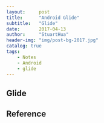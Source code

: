 ```yaml
---
layout:     post
title:      "Android Glide"
subtitle:   "Glide"
date:       2017-04-13
author:     "StuartHua"
header-img: "img/post-bg-2017.jpg"
catalog: true
tags:
    - Notes
    - Android
    - glide
---
```


## Glide



## Reference




